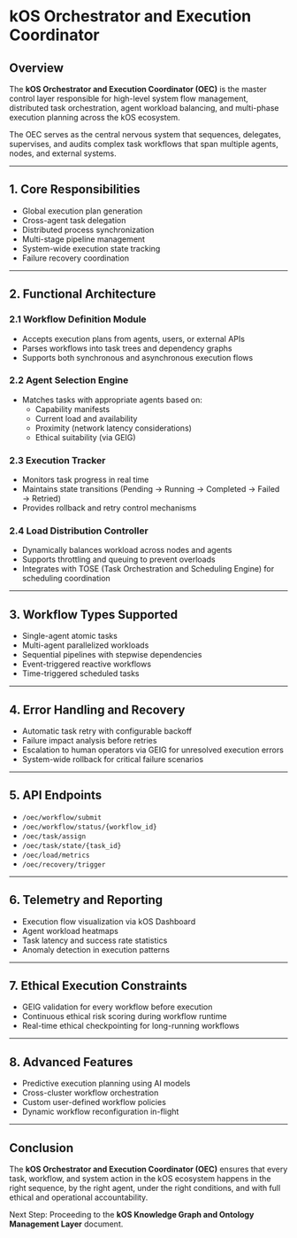 # kOS Orchestrator and Execution Coordinator

## Overview
The **kOS Orchestrator and Execution Coordinator (OEC)** is the master control layer responsible for high-level system flow management, distributed task orchestration, agent workload balancing, and multi-phase execution planning across the kOS ecosystem.

The OEC serves as the central nervous system that sequences, delegates, supervises, and audits complex task workflows that span multiple agents, nodes, and external systems.

---

## 1. Core Responsibilities

- Global execution plan generation
- Cross-agent task delegation
- Distributed process synchronization
- Multi-stage pipeline management
- System-wide execution state tracking
- Failure recovery coordination

---

## 2. Functional Architecture

### 2.1 Workflow Definition Module
- Accepts execution plans from agents, users, or external APIs
- Parses workflows into task trees and dependency graphs
- Supports both synchronous and asynchronous execution flows

### 2.2 Agent Selection Engine
- Matches tasks with appropriate agents based on:
  - Capability manifests
  - Current load and availability
  - Proximity (network latency considerations)
  - Ethical suitability (via GEIG)

### 2.3 Execution Tracker
- Monitors task progress in real time
- Maintains state transitions (Pending → Running → Completed → Failed → Retried)
- Provides rollback and retry control mechanisms

### 2.4 Load Distribution Controller
- Dynamically balances workload across nodes and agents
- Supports throttling and queuing to prevent overloads
- Integrates with TOSE (Task Orchestration and Scheduling Engine) for scheduling coordination

---

## 3. Workflow Types Supported

- Single-agent atomic tasks
- Multi-agent parallelized workloads
- Sequential pipelines with stepwise dependencies
- Event-triggered reactive workflows
- Time-triggered scheduled tasks

---

## 4. Error Handling and Recovery

- Automatic task retry with configurable backoff
- Failure impact analysis before retries
- Escalation to human operators via GEIG for unresolved execution errors
- System-wide rollback for critical failure scenarios

---

## 5. API Endpoints

- `/oec/workflow/submit`
- `/oec/workflow/status/{workflow_id}`
- `/oec/task/assign`
- `/oec/task/state/{task_id}`
- `/oec/load/metrics`
- `/oec/recovery/trigger`

---

## 6. Telemetry and Reporting

- Execution flow visualization via kOS Dashboard
- Agent workload heatmaps
- Task latency and success rate statistics
- Anomaly detection in execution patterns

---

## 7. Ethical Execution Constraints

- GEIG validation for every workflow before execution
- Continuous ethical risk scoring during workflow runtime
- Real-time ethical checkpointing for long-running workflows

---

## 8. Advanced Features

- Predictive execution planning using AI models
- Cross-cluster workflow orchestration
- Custom user-defined workflow policies
- Dynamic workflow reconfiguration in-flight

---

## Conclusion
The **kOS Orchestrator and Execution Coordinator (OEC)** ensures that every task, workflow, and system action in the kOS ecosystem happens in the right sequence, by the right agent, under the right conditions, and with full ethical and operational accountability.

Next Step: Proceeding to the **kOS Knowledge Graph and Ontology Management Layer** document.


